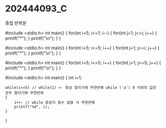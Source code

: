 # 202444093_C

중첩 반복문

#include <stdio.h>
int main()
{
    for(int i=5; i>=1; i--)
    {
        for(int j=1; j<=i; j++)
        {
            printf("*");
        }
        printf("\n");
    }
}

#include <stdio.h>
int main()
{
    for(int i=5; i<=5; i++)
    {
        for(int j=1; j<=i; j++)
        {
            printf("*");
        }
        printf("\n");
    }
}

#include <stdio.h>
int main()
{
    for(int i=5; i<=5; i++)
    {
        for(int j=1; j<=5; j++)
        {
            printf("*");
        }
        printf("\n");
    }
}

#include <stdio.h>
int main()
{
    int i=1;

    while(i<=5) // while(1) <- 항상 참이기에 무한반복 while ('a') 0 이외의 값은 모두 참이기에 무한반복
    {
        i++; // while 증감식 필수 없을 시 무한반복
        printf("%d", i);
    }
}

